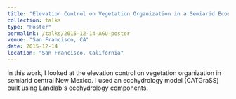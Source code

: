```yaml
---
title: "Elevation Control on Vegetation Organization in a Semiarid Ecosystem in Central New Mexico."
collection: talks
type: "Poster"
permalink: /talks/2015-12-14-AGU-poster
venue: "San Francisco, CA"
date: 2015-12-14
location: "San Francisco, California"
---
```


In this work, I looked at the elevation control on vegetation organization in semiarid central New Mexico. I used an ecohydrology model (CATGraSS) built using Landlab's ecohydrology components.
